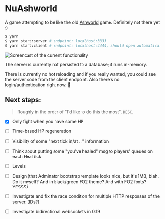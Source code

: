 # NuAshworld

A game attempting to be like the old [Ashworld](http://web.archive.org/web/20090312000154/http://ashworld.webd.pl:80/index.php?strona=7) game. Definitely not there yet :)

```bash
$ yarn
$ yarn start:server # endpoint: localhost:3333
$ yarn start:client # endpoint: localhost:4444, should open automatically
```

![Screencast of the current functionality](https://github.com/Janiczek/nu-ashworld/raw/master/video.gif)

The server is currently not persisted to a database; it runs in-memory.

There is currently no hot reloading and if you really wanted, you could see the server code from the client endpoint. Also there's no login/authentication right now. :poop:

## Next steps:

> Roughly in the order of "I'd like to do this the most", `DESC`.

- [x] Only fight when you have some HP
- [ ] Time-based HP regeneration
- [ ] Visibility of some "next tick in/at ..." information
- [ ] Think about putting some "you've healed" msg to players' queues on each Heal tick
- [ ] Levels
- [ ] Design (that Adminator bootstrap template looks nice, but it's 1MB, blah. Do it myself? And in black/green FO2 theme? And with FO2 fonts? YESSS)
- [ ] Investigate and fix the race condition for multiple HTTP responses of the server. (IDs?)
- [ ] Investigate bidirectional websockets in 0.19

